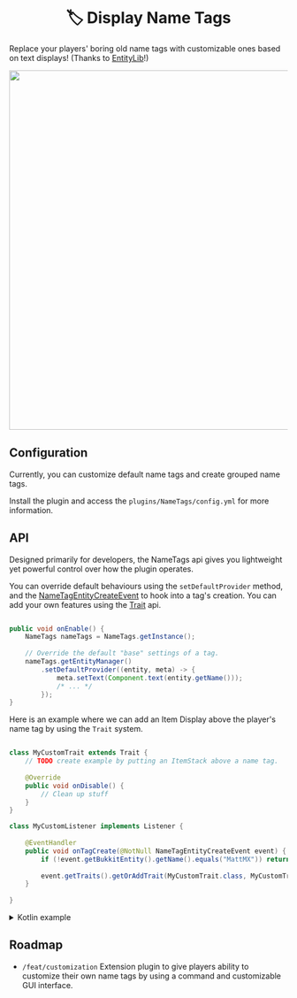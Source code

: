 <div>

<h1 align="center">🏷️ Display Name Tags</h1>

</div>

Replace your players' boring old name tags with customizable ones based on 
text displays! (Thanks to [EntityLib](https://github.com/Tofaa2/EntityLib)!)


<p align="center">
    <img width="650px" src=nametags.gif />
</p>


## Configuration

Currently, you can customize default name tags and create grouped name tags.

Install the plugin and access the `plugins/NameTags/config.yml` for more information.

## API

Designed primarily for developers, the NameTags api gives you lightweight yet
powerful control over how the plugin operates.

You can override default behaviours using the `setDefaultProvider` method, and
the [NameTagEntityCreateEvent](./src/main/java/com/mattmx/nametags/event/NameTagEntityCreateEvent.java)
to hook into a tag's creation. You can add your own features using the 
[Trait](./src/main/java/com/mattmx/nametags/entity/trait/Trait.java) api.

```java

public void onEnable() {
    NameTags nameTags = NameTags.getInstance();
    
    // Override the default "base" settings of a tag.
    nameTags.getEntityManager()
        .setDefaultProvider((entity, meta) -> {
            meta.setText(Component.text(entity.getName()));
            /* ... */
        });
}

```

Here is an example where we can add an Item Display above the player's name tag
by using the `Trait` system.

```java

class MyCustomTrait extends Trait {
    // TODO create example by putting an ItemStack above a name tag.
    
    @Override
    public void onDisable() {
        // Clean up stuff
    }
}

class MyCustomListener implements Listener {
    
    @EventHandler
    public void onTagCreate(@NotNull NameTagEntityCreateEvent event) {
        if (!event.getBukkitEntity().getName().equals("MattMX")) return;
        
        event.getTraits().getOrAddTrait(MyCustomTrait.class, MyCustomTrait::new);
    }
    
}

```

<details>
    <summary>Kotlin example</summary>

Here is a brief example of Kotlin usage, and shows that you can use the nametags on entities other than just Players!

In this example, a dropped item will display a timer of 4 seconds before it is removed from the world, with a timer above it!

```kt
@EventHandler
fun onItemSpawn(event: ItemSpawnEvent) = event.apply {
    entity.isPersistent = false

    // Armour and tools should take longer to despawn
    val ticksTillRemove = 80 // 4 seconds

    val nameTagEntity = NameTags.getInstance()
        .entityManager
        .getOrCreateNameTagEntity(entity)

    nameTagEntity.modify { meta ->
        meta.isShadow = true
        meta.viewRange = 90f
        meta.backgroundColor = NameTags.TRANSPARENT
        meta.translation = Vector3f(0f, 0.45f, 0f)
        meta.billboardConstraints = AbstractDisplayMeta.BillboardConstraints.VERTICAL
        meta.textOpacity = (-180).toByte()
    }

    var counter = ticksTillRemove / 20L
    val update = runAsyncRepeat(20) {
        counter--
        nameTagEntity.modify { meta ->
            meta.text = Component.text(counter.toString()).color(NamedTextColor.RED)
        }
    }

    runSyncLater(ticksTillRemove) {
        update?.cancel()

        NameTags.getInstance()
            .entityManager
            .removeEntity(entity)
            ?.destroy()

        if (entity.isValid) {
            entity.remove()
        }
    }
}
```
    
</details>

## Roadmap

- `/feat/customization`
    Extension plugin to give players ability to customize their own
    name tags by using a command and customizable GUI interface.
